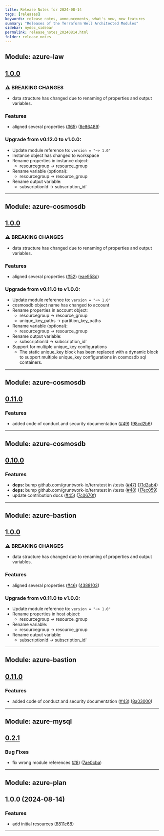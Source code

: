 ```yaml
---
title: Release Notes for 2024-08-14
tags: [releases]
keywords: release notes, announcements, what's new, new features
summary: "Releases of the Terraform Well Architected Modules"
sidebar: mydoc_sidebar
permalink: release_notes_20240814.html
folder: release_notes
---
```


## Module: azure-law
## [1.0.0](https://github.com/CloudNationHQ/terraform-azure-law/releases/tag/v1.0.0)


### ⚠ BREAKING CHANGES

* data structure has changed due to renaming of properties and output variables.

### Features

* aligned several properties ([#65](https://github.com/CloudNationHQ/terraform-azure-law/issues/65)) ([8e86489](https://github.com/CloudNationHQ/terraform-azure-law/commit/8e864898915358c812d1d44d7a477c9d9232dc7e))

### Upgrade from v0.12.0 to v1.0.0:

- Update module reference to: `version = "~> 1.0"`
- Instance object has changed to workspace
- Rename properties in instance object:
  - resourcegroup -> resource_group
- Rename variable (optional):
  - resourcegroup -> resource_group
- Rename output variable:
  - subscriptionId -> subscription_id'

---

## Module: azure-cosmosdb
## [1.0.0](https://github.com/CloudNationHQ/terraform-azure-cosmosdb/releases/tag/v1.0.0)


### ⚠ BREAKING CHANGES

* data structure has changed due to renaming of properties and output variables.

### Features

* aligned several properties ([#52](https://github.com/CloudNationHQ/terraform-azure-cosmosdb/issues/52)) ([eae958d](https://github.com/CloudNationHQ/terraform-azure-cosmosdb/commit/eae958d3a21710ab4a1d79d4a18d4701ff3aa751))

### Upgrade from v0.11.0 to v1.0.0:

- Update module reference to: `version = "~> 1.0"`
- cosmosdb object name has changed to account
- Rename properties in account object:
  - resourcegroup -> resource_group
  - unique_key_paths -> partition_key_paths
- Rename variable (optional):
  - resourcegroup -> resource_group
- Rename output variable:
  - subscriptionId -> subscription_id'
- Support for multiple unique_key configurations
  - The static unique_key block has been replaced with a dynamic block to support multiple unique_key configurations in cosmosdb sql containers.

---

## Module: azure-cosmosdb
## [0.11.0](https://github.com/CloudNationHQ/terraform-azure-cosmosdb/releases/tag/v0.11.0)


### Features

* added code of conduct and security documentation ([#49](https://github.com/CloudNationHQ/terraform-azure-cosmosdb/issues/49)) ([98cd2b6](https://github.com/CloudNationHQ/terraform-azure-cosmosdb/commit/98cd2b615e1acd8748333d907be760430ef18cdc))

---

## Module: azure-cosmosdb
## [0.10.0](https://github.com/CloudNationHQ/terraform-azure-cosmosdb/releases/tag/v0.10.0)


### Features

* **deps:** bump github.com/gruntwork-io/terratest in /tests ([#47](https://github.com/CloudNationHQ/terraform-azure-cosmosdb/issues/47)) ([71d2ab4](https://github.com/CloudNationHQ/terraform-azure-cosmosdb/commit/71d2ab4abf11244218825c4b197371f9c63321fd))
* **deps:** bump github.com/gruntwork-io/terratest in /tests ([#48](https://github.com/CloudNationHQ/terraform-azure-cosmosdb/issues/48)) ([17ec059](https://github.com/CloudNationHQ/terraform-azure-cosmosdb/commit/17ec0596f830aed714fe96d88568bf5e1b3684fa))
* update contribution docs ([#45](https://github.com/CloudNationHQ/terraform-azure-cosmosdb/issues/45)) ([7c0670f](https://github.com/CloudNationHQ/terraform-azure-cosmosdb/commit/7c0670f850cad43a60d9616c3b5bea77dc5f9c9d))

---

## Module: azure-bastion
## [1.0.0](https://github.com/CloudNationHQ/terraform-azure-bastion/releases/tag/v1.0.0)


### ⚠ BREAKING CHANGES

* data structure has changed due to renaming of properties and output variables.

### Features

* aligned several properties ([#46](https://github.com/CloudNationHQ/terraform-azure-bastion/issues/46)) ([4388103](https://github.com/CloudNationHQ/terraform-azure-bastion/commit/4388103380715033f5e3f0c513bf28e92af762e4))

### Upgrade from v0.11.0 to v1.0.0:

- Update module reference to: `version = "~> 1.0"`
- Rename properties in host object:
  - resourcegroup -> resource_group
- Rename variable:
  - resourcegroup -> resource_group
- Rename output variable:
  - subscriptionId -> subscription_id'

---

## Module: azure-bastion
## [0.11.0](https://github.com/CloudNationHQ/terraform-azure-bastion/releases/tag/v0.11.0)


### Features

* added code of conduct and security documentation ([#43](https://github.com/CloudNationHQ/terraform-azure-bastion/issues/43)) ([8a03000](https://github.com/CloudNationHQ/terraform-azure-bastion/commit/8a03000bb9d8acfca309125a6cf54f439be7f1d9))

---

## Module: azure-mysql
## [0.2.1](https://github.com/CloudNationHQ/terraform-azure-mysql/releases/tag/v0.2.1)


### Bug Fixes

* fix wrong module references ([#8](https://github.com/CloudNationHQ/terraform-azure-mysql/issues/8)) ([7ae0cba](https://github.com/CloudNationHQ/terraform-azure-mysql/commit/7ae0cba010e0a2728df6d6fe7067f3f2e280e46a))

---

## Module: azure-plan
## 1.0.0 (2024-08-14)


### Features

* add initial resources ([8811c68](https://github.com/CloudNationHQ/terraform-azure-plan/releases/tag/v1.0.0))

---

